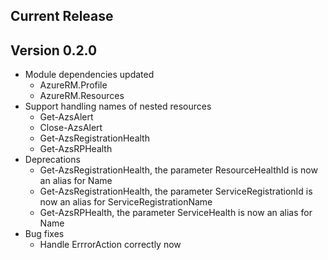 ﻿<!--
    Please leave this section at the top of the change log.

    Changes for the current release should go under the section titled "Current Release", and should adhere to the following format:

    ## Current Release
    * Overview of change #1
        - Additional information about change #1
    * Overview of change #2
        - Additional information about change #2
        - Additional information about change #2
    * Overview of change #3
    * Overview of change #4
        - Additional information about change #4

    ## YYYY.MM.DD - Version X.Y.Z (Previous Release)
    * Overview of change #1
        - Additional information about change #1
-->
## Current Release

## Version 0.2.0
* Module dependencies updated
	* AzureRM.Profile
	* AzureRM.Resources
* Support handling names of nested resources
	* Get-AzsAlert
	* Close-AzsAlert
	* Get-AzsRegistrationHealth
	* Get-AzsRPHealth
* Deprecations
	* Get-AzsRegistrationHealth, the parameter ResourceHealthId is now an alias for Name
	* Get-AzsRegistrationHealth, the parameter ServiceRegistrationId is now an alias for ServiceRegistrationName
	* Get-AzsRPHealth, the parameter ServiceHealth is now an alias for Name
* Bug fixes
	* Handle ErrrorAction correctly now
